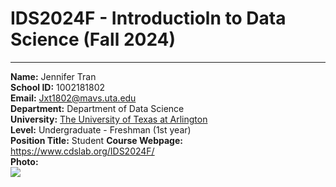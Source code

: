 # IDS2024F - Introductioln to Data Science (Fall 2024)
---
**Name:** Jennifer Tran  
**School ID:** 1002181802  
**Email:** Jxt1802@mavs.uta.edu  
**Department:** Department of Data Science  
**University:** [The University of Texas at Arlington](https://www.uta.edu/)  
**Level:** Undergraduate - Freshman (1st year)  
**Position Title:** Student
**Course Webpage:** https://www.cdslab.org/IDS2024F/  
**Photo:**  
![](./)
